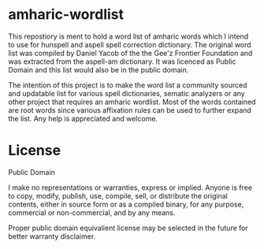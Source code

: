 # amharic-wordlist
This repostiory is ment to hold a word list of amharic words which I intend to use for hunspell and aspell spell correction dictionary. The original word list was compiled by Daniel Yacob of the the Gee'z Frontier Foundation and was extracted from the aspell-am dictionary. It was licenced as Public Domain and this list would also be in the public domain.

The intention of this project is to make the word list a community sourced and updatable list for various spell dictionaries, sematic analyzers or any other project that requires an amharic wordlist. Most of the words contained are root words since various affixation rules can be used to further expand the list. Any help is appreciated and welcome.

# License
Public Domain

I make no representations or warranties, express or implied.  Anyone is free to copy, modify, publish, use, compile, sell, or distribute the original contents, either in source form or as a compiled binary, for any purpose, commercial or non-commercial,
and by any means. 

Proper public domain equivalient license may be selected in the future for better warranty disclaimer.
